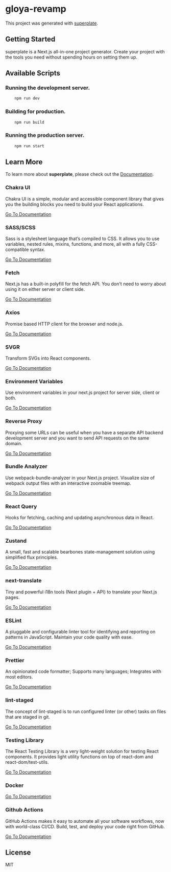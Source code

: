 # gloya-revamp


This project was generated with [superplate](https://github.com/pankod/superplate).

## Getting Started

superplate is a Next.js all-in-one project generator. Create your project with the tools you need without spending hours on setting them up.

## Available Scripts

### Running the development server.

```bash
    npm run dev
```

### Building for production.

```bash
    npm run build
```

### Running the production server.

```bash
    npm run start
```

## Learn More

To learn more about **superplate**, please check out the [Documentation](https://github.com/pankod/superplate).


### **Chakra UI**

Chakra UI is a simple, modular and accessible component library that gives you the building blocks you need to build your React applications.

[Go To Documentation](https://chakra-ui.com/docs/getting-started)


### **SASS/SCSS**

Sass is a stylesheet language that’s compiled to CSS. It allows you to use variables, nested rules, mixins, functions, and more, all with a fully CSS-compatible syntax.

[Go To Documentation](https://sass-lang.com/documentation)


### **Fetch**

Next.js has a built-in polyfill for the fetch API. You don&#39;t need to worry about using it on either server or client side.

[Go To Documentation](https://developer.mozilla.org/en-US/docs/Web/API/Fetch_API)


### **Axios**

Promise based HTTP client for the browser and node.js.

[Go To Documentation](https://github.com/axios/axios)


### **SVGR**

Transform SVGs into React components.

[Go To Documentation](https://react-svgr.com/docs/getting-started/)


### **Environment Variables**

Use environment variables in your next.js project for server side, client or both.

[Go To Documentation](https://github.com/vercel/next.js/tree/canary/examples/environment-variables)


### **Reverse Proxy**

Proxying some URLs can be useful when you have a separate API backend development server and you want to send API requests on the same domain.

[Go To Documentation](https://webpack.js.org/configuration/dev-server/#devserverproxy)


### **Bundle Analyzer**

Use webpack-bundle-analyzer in your Next.js project. Visualize size of webpack output files with an interactive zoomable treemap.

[Go To Documentation](https://github.com/vercel/next.js/tree/canary/packages/next-bundle-analyzer)


### **React Query**

Hooks for fetching, caching and updating asynchronous data in React.

[Go To Documentation](https://react-query.tanstack.com/overview)


### **Zustand**

A small, fast and scalable bearbones state-management solution using simplified flux principles.

[Go To Documentation](https://github.com/pmndrs/zustand)


### **next-translate**

Tiny and powerful i18n tools (Next plugin + API) to translate your Next.js pages.

[Go To Documentation](https://github.com/vinissimus/next-translate)


### **ESLint**

A pluggable and configurable linter tool for identifying and reporting on patterns in JavaScript. Maintain your code quality with ease.

[Go To Documentation](https://eslint.org/docs/user-guide/getting-started)


### **Prettier**

An opinionated code formatter; Supports many languages; Integrates with most editors.

[Go To Documentation](https://prettier.io/docs/en/index.html)


### **lint-staged**

 The concept of lint-staged is to run configured linter (or other) tasks on files that are staged in git.

[Go To Documentation](https://github.com/okonet/lint-staged)


### **Testing Library**

The React Testing Library is a very light-weight solution for testing React components. It provides light utility functions on top of react-dom and react-dom/test-utils.

[Go To Documentation](https://testing-library.com/docs/)


### **Docker**



[Go To Documentation]()


### **Github Actions**

GitHub Actions makes it easy to automate all your software workflows, now with world-class CI/CD. Build, test, and deploy your code right from GitHub.

[Go To Documentation](https://docs.github.com/en/actions)



## License

MIT
